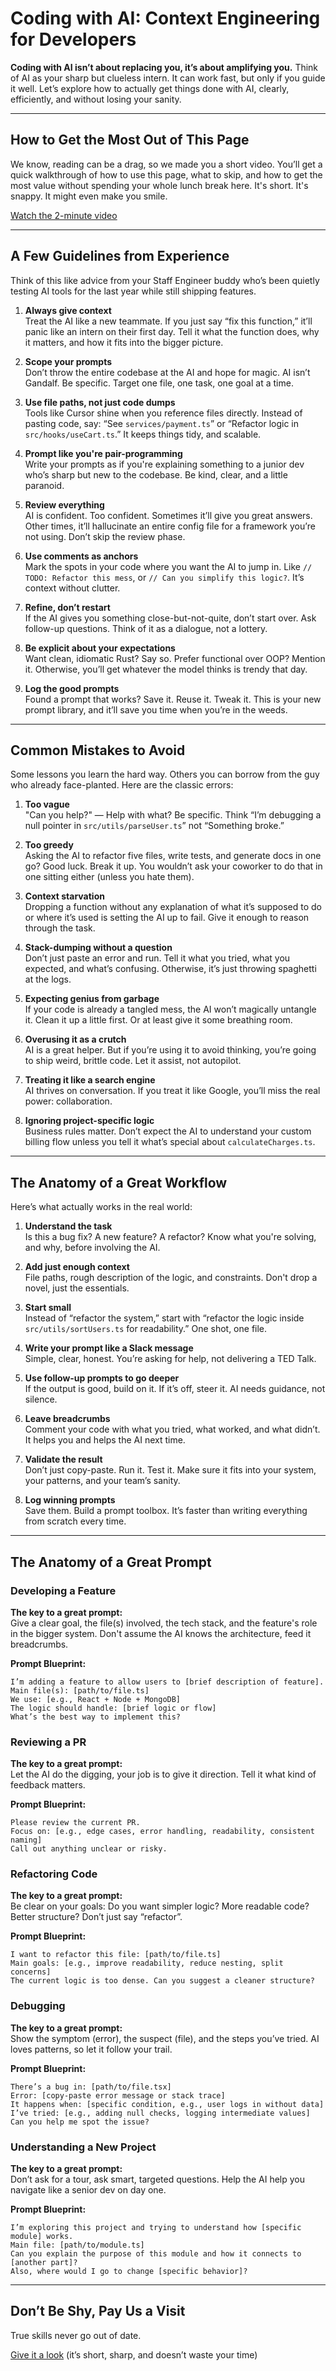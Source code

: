 # Coding with AI: Context Engineering for Developers

**Coding with AI isn’t about replacing you, it’s about amplifying you.** 
Think of AI as your sharp but clueless intern. It can work fast, but only if you guide it well.
Let’s explore how to actually get things done with AI, clearly, efficiently, and without losing your sanity.

---

## How to Get the Most Out of This Page

We know, reading can be a drag, so we made you a short video.
You’ll get a quick walkthrough of how to use this page, what to skip, and how to get the most value without spending your whole lunch break here. It's short. It's snappy. It might even make you smile.

[Watch the 2-minute video](https://youtu.be/wmwxC2RJUQo)

---

## A Few Guidelines from Experience

Think of this like advice from your Staff Engineer buddy who’s been quietly testing AI tools for the last year while still shipping features.

1. **Always give context**\
   Treat the AI like a new teammate. If you just say “fix this function,” it’ll panic like an intern on their first day. Tell it what the function does, why it matters, and how it fits into the bigger picture.

2. **Scope your prompts**\
   Don’t throw the entire codebase at the AI and hope for magic. AI isn’t Gandalf. Be specific. Target one file, one task, one goal at a time.

3. **Use file paths, not just code dumps**\
   Tools like Cursor shine when you reference files directly. Instead of pasting code, say: “See `services/payment.ts`” or “Refactor logic in `src/hooks/useCart.ts`.” It keeps things tidy, and scalable.

4. **Prompt like you're pair-programming**\
   Write your prompts as if you're explaining something to a junior dev who’s sharp but new to the codebase. Be kind, clear, and a little paranoid.

5. **Review everything**\
   AI is confident. Too confident. Sometimes it’ll give you great answers. Other times, it’ll hallucinate an entire config file for a framework you’re not using. Don’t skip the review phase.

6. **Use comments as anchors**\
   Mark the spots in your code where you want the AI to jump in. Like `// TODO: Refactor this mess`, or `// Can you simplify this logic?`. It’s context without clutter.

7. **Refine, don’t restart**\
   If the AI gives you something close-but-not-quite, don’t start over. Ask follow-up questions. Think of it as a dialogue, not a lottery.

8. **Be explicit about your expectations**\
   Want clean, idiomatic Rust? Say so. Prefer functional over OOP? Mention it. Otherwise, you’ll get whatever the model thinks is trendy that day.

9. **Log the good prompts**\
   Found a prompt that works? Save it. Reuse it. Tweak it. This is your new prompt library, and it’ll save you time when you’re in the weeds.

---

## Common Mistakes to Avoid

Some lessons you learn the hard way. Others you can borrow from the guy who already face-planted. Here are the classic errors:

1. **Too vague**\
   "Can you help?" — Help with what? Be specific. Think “I’m debugging a null pointer in `src/utils/parseUser.ts`” not “Something broke.”

2. **Too greedy**\
   Asking the AI to refactor five files, write tests, and generate docs in one go? Good luck. Break it up. You wouldn’t ask your coworker to do that in one sitting either (unless you hate them).

3. **Context starvation**\
   Dropping a function without any explanation of what it’s supposed to do or where it’s used is setting the AI up to fail. Give it enough to reason through the task.

4. **Stack-dumping without a question**\
   Don’t just paste an error and run. Tell it what you tried, what you expected, and what’s confusing. Otherwise, it’s just throwing spaghetti at the logs.

5. **Expecting genius from garbage**\
   If your code is already a tangled mess, the AI won’t magically untangle it. Clean it up a little first. Or at least give it some breathing room.

6. **Overusing it as a crutch**\
   AI is a great helper. But if you’re using it to avoid thinking, you’re going to ship weird, brittle code. Let it assist, not autopilot.

7. **Treating it like a search engine**\
   AI thrives on conversation. If you treat it like Google, you’ll miss the real power: collaboration.

8. **Ignoring project-specific logic**\
   Business rules matter. Don’t expect the AI to understand your custom billing flow unless you tell it what’s special about `calculateCharges.ts`.

---

## The Anatomy of a Great Workflow

Here’s what actually works in the real world:

1. **Understand the task**\
   Is this a bug fix? A new feature? A refactor? Know what you're solving, and why, before involving the AI.

2. **Add just enough context**\
   File paths, rough description of the logic, and constraints. Don't drop a novel, just the essentials.

3. **Start small**\
   Instead of “refactor the system,” start with “refactor the logic inside `src/utils/sortUsers.ts` for readability.” One shot, one file.

4. **Write your prompt like a Slack message**\
   Simple, clear, honest. You’re asking for help, not delivering a TED Talk.

5. **Use follow-up prompts to go deeper**\
   If the output is good, build on it. If it’s off, steer it. AI needs guidance, not silence.

6. **Leave breadcrumbs**\
   Comment your code with what you tried, what worked, and what didn’t. It helps you and helps the AI next time.

7. **Validate the result**\
   Don’t just copy-paste. Run it. Test it. Make sure it fits into your system, your patterns, and your team’s sanity.

8. **Log winning prompts**\
   Save them. Build a prompt toolbox. It’s faster than writing everything from scratch every time.

---

## The Anatomy of a Great Prompt

### Developing a Feature

**The key to a great prompt:**\
Give a clear goal, the file(s) involved, the tech stack, and the feature's role in the bigger system. Don't assume the AI knows the architecture, feed it breadcrumbs.

**Prompt Blueprint:**

```
I’m adding a feature to allow users to [brief description of feature].
Main file(s): [path/to/file.ts]
We use: [e.g., React + Node + MongoDB]
The logic should handle: [brief logic or flow]
What’s the best way to implement this?
```

### Reviewing a PR

**The key to a great prompt:**\
Let the AI do the digging, your job is to give it direction. Tell it what kind of feedback matters.

**Prompt Blueprint:**

```
Please review the current PR.
Focus on: [e.g., edge cases, error handling, readability, consistent naming]
Call out anything unclear or risky.
```

### Refactoring Code

**The key to a great prompt:**\
Be clear on your goals: Do you want simpler logic? More readable code? Better structure? Don’t just say “refactor”.

**Prompt Blueprint:**

```
I want to refactor this file: [path/to/file.ts]
Main goals: [e.g., improve readability, reduce nesting, split concerns]
The current logic is too dense. Can you suggest a cleaner structure?
```

### Debugging

**The key to a great prompt:**\
Show the symptom (error), the suspect (file), and the steps you’ve tried. AI loves patterns, so let it follow your trail.

**Prompt Blueprint:**

```
There’s a bug in: [path/to/file.tsx]
Error: [copy-paste error message or stack trace]
It happens when: [specific condition, e.g., user logs in without data]
I’ve tried: [e.g., adding null checks, logging intermediate values]
Can you help me spot the issue?
```

### Understanding a New Project

**The key to a great prompt:**\
Don’t ask for a tour, ask smart, targeted questions. Help the AI help you navigate like a senior dev on day one.

**Prompt Blueprint:**

```
I’m exploring this project and trying to understand how [specific module] works.
Main file: [path/to/module.ts]
Can you explain the purpose of this module and how it connects to [another part]?
Also, where would I go to change [specific behavior]?
```

---

## Don’t Be Shy, Pay Us a Visit

True skills never go out of date.

[Give it a look](https://www.bytestoskills.co/) (it’s short, sharp, and doesn’t waste your time)

